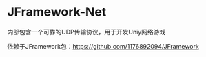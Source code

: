 # JFramework-Net
内部包含一个可靠的UDP传输协议，用于开发Uniy网络游戏

依赖于JFramework包：https://github.com/1176892094/JFramework
